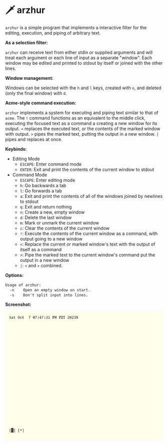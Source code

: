 # 🗡 arzhur

`arzhur` is a simple program that implements a interactive filter for the editing, execution, and piping of arbitrary text.

**As a selection filter:**

`arzhur` can receive text from either stdin or supplied arguments and will treat each argument or each line of input as a separate "window". Each window may be edited and printed to stdout by itself or joined with the other lines.

**Window management:**

Windows can be selected with the `h` and `l` keys, created with `n`, and deleted (only the final window) with `d`.

**Acme-style command execution:**

`arzhur` implements a system for executing and piping text similar to that of `acme`. The `!` command functions as an equivalent to the middle click, executing the focused text as a command a creating a new window for its output. `<` replaces the executed text, or the contents of the marked window with output. `>` pipes the marked text, putting the output in a new window. `|` pipes and replaces at once.

**Keybinds:**

* Editing Mode
	- `ESCAPE`: Enter command mode
	- `ENTER`: Exit and print the contents of the current window to stdout
* Command Mode
	- `ESCAPE`: Enter editing mode
	- `h`: Go backwards a tab
	- `l`: Go forwards a tab
	- `a`: Exit and print the contents of all of the windows joined by newlines to stdout
	- `q`: Exit and return nothing
	- `n`: Create a new, empty window
	- `d`: Delete the last window
	- `m`: Mark or unmark the current window
	- `c`: Clear the contents of the current window
	- `!`: Execute the contents of the current window as a command, with output going to a new window
	- `<`: Replace the current or marked window's text with the output of itself as a command
	- `>`: Pipe the marked text to the current window's command put the output in a new window
	- `|`: `<` and `>` combined.

**Options:**

```
Usage of arzhur:
  -n	Open an empty window on start.
  -s	Don't split input into lines.
```

**Screenshot:**

![arzhur editing the output of the date command](in-use.png "arzhur editing the output of the date command")